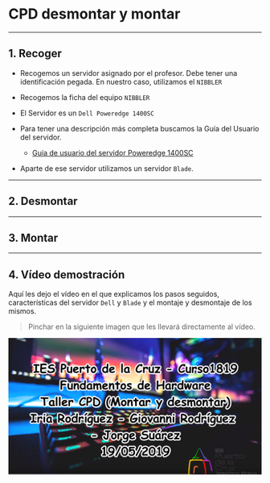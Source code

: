 
# CPD desmontar y montar

---

## 1. Recoger

* Recogemos un servidor asignado por el profesor. Debe tener una identificación pegada. En nuestro caso, utilizamos el `NIBBLER`
* Recogemos la ficha del equipo `NIBBLER`
* El Servidor es un `Dell Poweredge 1400SC`
* Para tener una descripción más completa buscamos la Guía del Usuario del servidor.
  * [Guía de usuario del servidor Poweredge 1400SC](https://downloads.dell.com/manuals/all-products/esuprt_ser_stor_net/esuprt_poweredge/poweredge-1400sc_user%27s%20guide_es-mx.pdf)

* Aparte de ese servidor utilizamos un servidor `Blade`.



---

## 2. Desmontar



---

## 3. Montar



---

## 4. Vídeo demostración

Aquí les dejo el vídeo en el que explicamos los pasos seguidos, características del servidor `Dell` y `Blade` y el montaje y desmontaje de los mismos.

> Pinchar en la siguiente imagen que les llevará directamente al vídeo.

[![Taller CPD (desmontar y montar - FUW)](./images/desmontar-y-montar.png)](https://www.youtube.com/watch?v=-xsDKaiB1uI "Taller CPD (desmontar y montar) - FUW")
